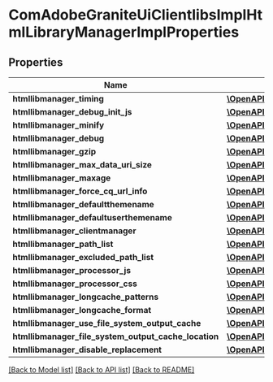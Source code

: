 # ComAdobeGraniteUiClientlibsImplHtmlLibraryManagerImplProperties

## Properties
Name | Type | Description | Notes
------------ | ------------- | ------------- | -------------
**htmllibmanager_timing** | [**\OpenAPI\Client\Model\ConfigNodePropertyBoolean**](ConfigNodePropertyBoolean.md) |  | [optional] 
**htmllibmanager_debug_init_js** | [**\OpenAPI\Client\Model\ConfigNodePropertyString**](ConfigNodePropertyString.md) |  | [optional] 
**htmllibmanager_minify** | [**\OpenAPI\Client\Model\ConfigNodePropertyBoolean**](ConfigNodePropertyBoolean.md) |  | [optional] 
**htmllibmanager_debug** | [**\OpenAPI\Client\Model\ConfigNodePropertyBoolean**](ConfigNodePropertyBoolean.md) |  | [optional] 
**htmllibmanager_gzip** | [**\OpenAPI\Client\Model\ConfigNodePropertyBoolean**](ConfigNodePropertyBoolean.md) |  | [optional] 
**htmllibmanager_max_data_uri_size** | [**\OpenAPI\Client\Model\ConfigNodePropertyInteger**](ConfigNodePropertyInteger.md) |  | [optional] 
**htmllibmanager_maxage** | [**\OpenAPI\Client\Model\ConfigNodePropertyInteger**](ConfigNodePropertyInteger.md) |  | [optional] 
**htmllibmanager_force_cq_url_info** | [**\OpenAPI\Client\Model\ConfigNodePropertyBoolean**](ConfigNodePropertyBoolean.md) |  | [optional] 
**htmllibmanager_defaultthemename** | [**\OpenAPI\Client\Model\ConfigNodePropertyString**](ConfigNodePropertyString.md) |  | [optional] 
**htmllibmanager_defaultuserthemename** | [**\OpenAPI\Client\Model\ConfigNodePropertyString**](ConfigNodePropertyString.md) |  | [optional] 
**htmllibmanager_clientmanager** | [**\OpenAPI\Client\Model\ConfigNodePropertyString**](ConfigNodePropertyString.md) |  | [optional] 
**htmllibmanager_path_list** | [**\OpenAPI\Client\Model\ConfigNodePropertyArray**](ConfigNodePropertyArray.md) |  | [optional] 
**htmllibmanager_excluded_path_list** | [**\OpenAPI\Client\Model\ConfigNodePropertyArray**](ConfigNodePropertyArray.md) |  | [optional] 
**htmllibmanager_processor_js** | [**\OpenAPI\Client\Model\ConfigNodePropertyArray**](ConfigNodePropertyArray.md) |  | [optional] 
**htmllibmanager_processor_css** | [**\OpenAPI\Client\Model\ConfigNodePropertyArray**](ConfigNodePropertyArray.md) |  | [optional] 
**htmllibmanager_longcache_patterns** | [**\OpenAPI\Client\Model\ConfigNodePropertyArray**](ConfigNodePropertyArray.md) |  | [optional] 
**htmllibmanager_longcache_format** | [**\OpenAPI\Client\Model\ConfigNodePropertyString**](ConfigNodePropertyString.md) |  | [optional] 
**htmllibmanager_use_file_system_output_cache** | [**\OpenAPI\Client\Model\ConfigNodePropertyBoolean**](ConfigNodePropertyBoolean.md) |  | [optional] 
**htmllibmanager_file_system_output_cache_location** | [**\OpenAPI\Client\Model\ConfigNodePropertyString**](ConfigNodePropertyString.md) |  | [optional] 
**htmllibmanager_disable_replacement** | [**\OpenAPI\Client\Model\ConfigNodePropertyArray**](ConfigNodePropertyArray.md) |  | [optional] 

[[Back to Model list]](../README.md#documentation-for-models) [[Back to API list]](../README.md#documentation-for-api-endpoints) [[Back to README]](../README.md)


